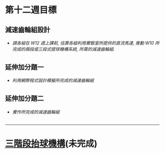 # 第十二週目標

## 減速齒輪組設計

* ###### 請各組在 W12 週上課前, 估算各組利用實驗室所提供的直流馬達, 推動 W10 所完成的兩段或三段式提球機構系統, 所需的減速齒輪組.

## 延伸加分題一

* ###### 利用網際程式設計模擬所完成的減速齒輪組

## 延伸加分題二

* ###### 實作所完成的減速齒輪組

---

# [三階段抬球機構](https://youtu.be/nNiM-F5UQdk)\(未完成\)
